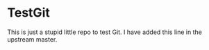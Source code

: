 # TestGit
This is just a stupid little repo to test Git.
I have added this line in the upstream master.
